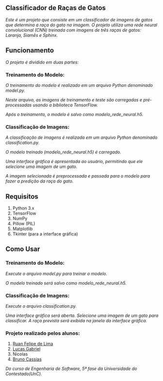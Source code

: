 ## Classificador de Raças de Gatos
*Este é um projeto que consiste em um classificador de imagens de gatos que determina a raça do gato na imagem. O projeto utiliza uma rede neural convolucional (CNN) treinada com imagens de três raças de gatos: Laranja, Siamês e Sphinx.*
## Funcionamento
*O projeto é dividido em duas partes:*

### Treinamento do Modelo:
*O treinamento do modelo é realizado em um arquivo Python denominado model.py.*

*Neste arquivo, as imagens de treinamento e teste são carregadas e pré-processadas usando a biblioteca TensorFlow.*

*Após o treinamento, o modelo é salvo como modelo_rede_neural.h5.*
### Classificação de Imagens:

*A classificação de imagens é realizada em um arquivo Python denominado classification.py.*

*O modelo treinado (modelo_rede_neural.h5) é carregado.*

*Uma interface gráfica é apresentada ao usuário, permitindo que ele selecione uma imagem de um gato.*

*A imagem selecionada é preprocessada e passada para o modelo para fazer a predição da raça do gato.*

## Requisitos
1. Python 3.x
2. TensorFlow
3. NumPy
4. Pillow (PIL)
5. Matplotlib
6. Tkinter (para a interface gráfica)
## Como Usar
### Treinamento do Modelo:

*Execute o arquivo model.py para treinar o modelo.*

*O modelo treinado será salvo como modelo_rede_neural.h5.*

### Classificação de Imagens:

*Execute o arquivo classification.py.*

*Uma interface gráfica será aberta. Selecione uma imagem de um gato para classificar.
A raça prevista será exibida na janela da interface gráfica.*

### Projeto realizado pelos alunos:
1. [Ruan Felipe de Lima](https://github.com/RuanLima23)
2. [Lucas Gabriel](https://github.com/Lucas-gps)
3. Nicolas
4. [Bruno Cassias](https://github.com/BrunoECB)

*Do curso de Engenharia de Software, 5ª fase da Universidade do Contestado(UnC).*